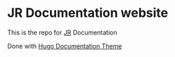 # JR Documentation website 

This is the repo for [JR](https://github.com/ugol/jr) Documentation

Done with [Hugo Documentation Theme](https://github.com/wowchemy/hugo-documentation-theme)

